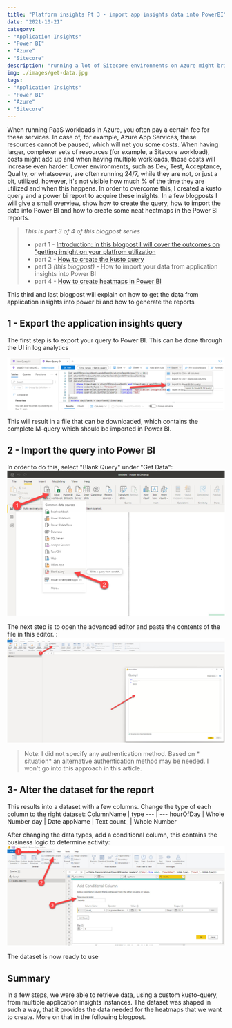```yaml
---
title: "Platform insights Pt 3 - import app insights data into PowerBI"
date: "2021-10-21"
category: 
- "Application Insights"
- "Power BI"
- "Azure"
- "Sitecore"
description: "running a lot of Sitecore environments on Azure might bring a lot of costs, as the payroll continues 24/7. This blogpost series describes how to get insights in the actual utilization (and waste)"
img: ./images/get-data.jpg
tags:
- "Application Insights"
- "Power BI"
- "Azure"
- "Sitecore"
---
```

When running PaaS workloads in Azure, you often pay a certain fee for these services. In case of, for example, Azure App Services, these resources cannot be paused, which will net you some costs. When having larger, complexer sets of resources (for example, a Sitecore workload), costs might add up and when having multiple workloads, those costs will increase even harder. Lower environments, such as Dev, Test, Acceptance, Quality, or whatsoever, are often running 24/7, while they are not, or just a bit, utilized, however, it's not visible how much % of the time they are utilized and when this happens. In order to overcome this, I created a kusto query and a power bi report to acquire these insights. In a few blogposts I will give a small overview, show how to create the query, how to import the data into Power BI and how to create some neat heatmaps in the Power BI reports. 

> *This is part 3 of 4 of this blogpost series* 
> * part 1  - [Introduction: in this blogpost I will cover the outcomes on "getting insight on your platfrom utilization](..\getting-insights-in-your-paas-utilization-using-app-insights-and-power-bi-part-1)
> * part 2 - [How to create the kusto query](..\getting-insights-in-your-paas-utilization-using-app-insights-and-power-bi-part-2)
> * part 3 *(this blogpost)* - How to import your data from application insights into Power BI
> * part 4 - [How to create heatmaps in Power BI](..\getting-insights-in-your-paas-utilization-using-app-insights-and-power-bi-part-4)

This third and last blogpost will explain on how to get the data from application insights into power bi and how to generate the reports
## 1 - Export the application insights query
The first step is to export your query to Power BI. This can be done through the UI in log analytics

![](.\images\export.png)

This will result in a file that can be downloaded, which  contains the complete M-query which should be imported in Power BI. 

## 2 - Import the query into Power BI
In order to do this, select "Blank Query" under "Get Data":
![](.\images\get-data.jpg)

The next step is to open the advanced editor and paste the contents of the file in this editor. :
![](.\images\advanced-editor.jpg)

> Note: I did not specify any authentication method. Based on * situation* an alternative authentication method may be needed. I won't go into this approach in this article.

## 3- Alter the dataset for the report
This results into a dataset with a few columns. Change the type of each column to the right dataset:
ColumnName | type
--- | ---
hourOfDay | Whole Number
day | Date
appName | Text
count_ | Whole Number

After changing the data types, add a conditional column, this contains the business logic to determine activity:
![](.\images\conditional.jpg)

The dataset is now ready to use

## Summary
In a few steps, we were able to retrieve data, using a custom kusto-query, from multiple application insights instances. The dataset was shaped in such a way, that it provides the data needed for the heatmaps that we want to create. More on that in the following blogpost.


